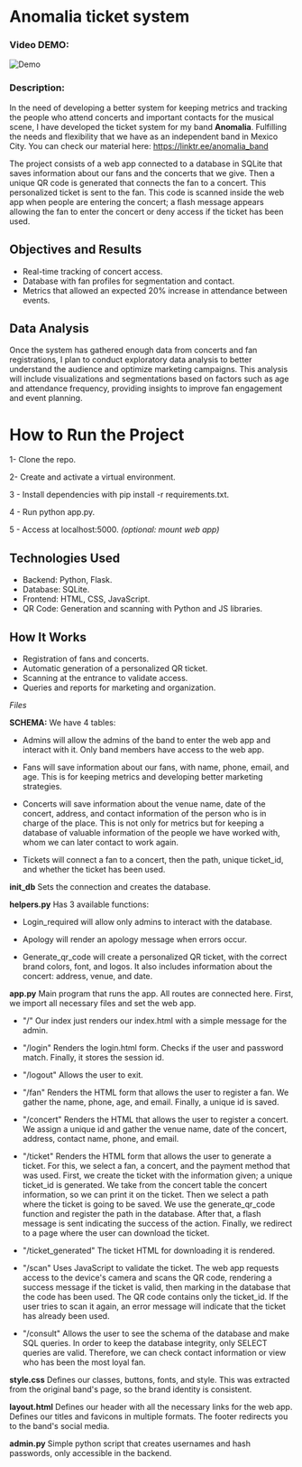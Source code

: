 # Anomalia ticket system
### Video DEMO: 
![Demo](static/Tutorial.gif)
### Description:

In the need of developing a better system for keeping metrics and tracking the people who attend concerts and important contacts for the musical scene, I have developed the ticket system for my band **Anomalia**. Fulfilling the needs and flexibility that we have as an independent band in Mexico City. You can check our material here: https://linktr.ee/anomalia_band

The project consists of a web app connected to a database in SQLite that saves information about our fans and the concerts that we give. Then a unique QR code is generated that connects the fan to a concert. This personalized ticket is sent to the fan. This code is scanned inside the web app when people are entering the concert; a flash message appears allowing the fan to enter the concert or deny access if the ticket has been used.

## Objectives and Results
- Real-time tracking of concert access.
- Database with fan profiles for segmentation and contact.
- Metrics that allowed an expected 20% increase in attendance between events.

## Data Analysis
Once the system has gathered enough data from concerts and fan registrations, I plan to conduct exploratory data analysis to better understand the audience and optimize marketing campaigns. This analysis will include visualizations and segmentations based on factors such as age and attendance frequency, providing insights to improve fan engagement and event planning.

# How to Run the Project
1- Clone the repo.

2- Create and activate a virtual environment.

3 - Install dependencies with pip install -r requirements.txt.

4 - Run python app.py.

5 - Access at localhost:5000.
*(optional: mount web app)*

## Technologies Used
- Backend: Python, Flask.
- Database: SQLite.
- Frontend: HTML, CSS, JavaScript.
- QR Code: Generation and scanning with Python and JS libraries.

## How It Works
- Registration of fans and concerts.
- Automatic generation of a personalized QR ticket.
- Scanning at the entrance to validate access.
- Queries and reports for marketing and organization.

*Files*

**SCHEMA:**  We have 4 tables:

- Admins will allow the admins of the band to enter the web app and interact with it. Only band members have access to the web app.

- Fans will save information about our fans, with name, phone, email, and age. This is for keeping metrics and developing better marketing strategies.

- Concerts will save information about the venue name, date of the concert, address, and contact information of the person who is in charge of the place. This is not only for metrics but for keeping a database of valuable information of the people we have worked with, whom we can later contact to work again.

- Tickets will connect a fan to a concert, then the path, unique ticket_id, and whether the ticket has been used.

**init_db** Sets the connection and creates the database.

**helpers.py** Has 3 available functions:

- Login_required will allow only admins to interact with the database.

- Apology will render an apology message when errors occur.

- Generate_qr_code will create a personalized QR ticket, with the correct brand colors, font, and logos. It also includes information about the concert: address, venue, and date.

**app.py** Main program that runs the app. All routes are connected here. First, we import all necessary files and set the web app.

- "/" Our index just renders our index.html with a simple message for the admin.

- "/login" Renders the login.html form. Checks if the user and password match. Finally, it stores the session id.

- "/logout" Allows the user to exit.

- "/fan" Renders the HTML form that allows the user to register a fan. We gather the name, phone, age, and email. Finally, a unique id is saved.

- "/concert" Renders the HTML that allows the user to register a concert. We assign a unique id and gather the venue name, date of the concert, address, contact name, phone, and email.

- "/ticket" Renders the HTML form that allows the user to generate a ticket. For this, we select a fan, a concert, and the payment method that was used. First, we create the ticket with the information given; a unique ticket_id is generated. We take from the concert table the concert information, so we can print it on the ticket. Then we select a path where the ticket is going to be saved. We use the generate_qr_code function and register the path in the database. After that, a flash message is sent indicating the success of the action. Finally, we redirect to a page where the user can download the ticket.

- "/ticket_generated" The ticket HTML for downloading it is rendered.

- "/scan" Uses JavaScript to validate the ticket. The web app requests access to the device's camera and scans the QR code, rendering a success message if the ticket is valid, then marking in the database that the code has been used. The QR code contains only the ticket_id. If the user tries to scan it again, an error message will indicate that the ticket has already been used.

- "/consult" Allows the user to see the schema of the database and make SQL queries. In order to keep the database integrity, only SELECT queries are valid. Therefore, we can check contact information or view who has been the most loyal fan.

**style.css** Defines our classes, buttons, fonts, and style. This was extracted from the original band's page, so the brand identity is consistent.


**layout.html** Defines our header with all the necessary links for the web app. Defines our titles and favicons in multiple formats. The footer redirects you to the band's social media.


**admin.py** Simple python script that creates usernames and hash passwords, only accessible in the backend.




